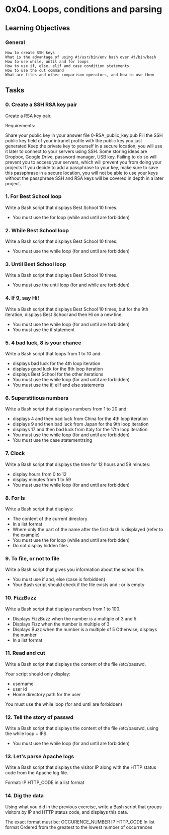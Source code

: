 # 0x04. Loops, conditions and parsing

## Learning Objectives

### General
	How to create SSH keys
	What is the advantage of using #!/usr/bin/env bash over #!/bin/bash
	How to use while, until and for loops
	How to use if, else, elif and case condition statements
	How to use the cut command
	What are files and other comparison operators, and how to use them

## Tasks

### 0. Create a SSH RSA key pair

Create a RSA key pair.

Requirements:

Share your public key in your answer file 0-RSA_public_key.pub
Fill the SSH public key field of your intranet profile with the public key you just generated
Keep the private key to yourself in a secure location, you will use it later to connect to your servers using SSH. Some storing ideas are Dropbox, Google Drive, password manager, USB key. Failing to do so will prevent you to access your servers, which will prevent you from doing your projects
If you decide to add a passphrase to your key, make sure to save this passphrase in a secure location, you will not be able to use your keys without the passphrase
SSH and RSA keys will be covered in depth in a later project.

### 1. For Best School loop
Write a Bash script that displays Best School 10 times.

* You must use the for loop (while and until are forbidden)

### 2. While Best School loop

Write a Bash script that displays Best School 10 times.

* You must use the while loop (for and until are forbidden)

### 3. Until Best School loop
Write a Bash script that displays Best School 10 times.

* You must use the until loop (for and while are forbidden)

### 4. If 9, say Hi!
Write a Bash script that displays Best School 10 times, but for the 9th iteration, displays Best School and then Hi on a new line.

* You must use the while loop (for and until are forbidden)
* You must use the if statement

### 5. 4 bad luck, 8 is your chance
Write a Bash script that loops from 1 to 10 and:

* displays bad luck for the 4th loop iteration
* displays good luck for the 8th loop iteration
* displays Best School for the other iterations
* You must use the while loop (for and until are forbidden)
* You must use the if, elif and else statements

### 6. Superstitious numbers
Write a Bash script that displays numbers from 1 to 20 and:

* displays 4 and then bad luck from China for the 4th loop iteration
* displays 9 and then bad luck from Japan for the 9th loop iteration
* displays 17 and then bad luck from Italy for the 17th loop iteration
* You must use the while loop (for and until are forbidden)
* You must use the case statementrsing

### 7. Clock
Write a Bash script that displays the time for 12 hours and 59 minutes:

* display hours from 0 to 12
* display minutes from 1 to 59
* You must use the while loop (for and until are forbidden)

### 8. For ls
Write a Bash script that displays:

* The content of the current directory
* In a list format
* Where only the part of the name after the first dash is displayed (refer to the example)
* You must use the for loop (while and until are forbidden)
* Do not display hidden files

### 9. To file, or not to file
Write a Bash script that gives you information about the school file.

* You must use if and, else (case is forbidden)
* Your Bash script should check if the file exists and : or is empty

### 10. FizzBuzz
Write a Bash script that displays numbers from 1 to 100.

* Displays FizzBuzz when the number is a multiple of 3 and 5
* Displays Fizz when the number is multiple of 3
* Displays Buzz when the number is a multiple of 5
Otherwise, displays the number
* In a list format

### 11. Read and cut
Write a Bash script that displays the content of the file /etc/passwd.

Your script should only display:

* username
* user id
* Home directory path for the user

You must use the while loop (for and until are forbidden)


### 12. Tell the story of passwd
Write a Bash script that displays the content of the file /etc/passwd, using the while loop + IFS.

* You must use the while loop (for and until are forbidden)

### 13. Let's parse Apache logs
Write a Bash script that displays the visitor IP along with the HTTP status code from the Apache log file.

Format: IP HTTP_CODE
in a list format

### 14. Dig the data
Using what you did in the previous exercise, write a Bash script that groups visitors by IP and HTTP status code, and displays this data.

The exact format must be:
OCCURENCE_NUMBER IP HTTP_CODE
In list format
Ordered from the greatest to the lowest number of occurrences
